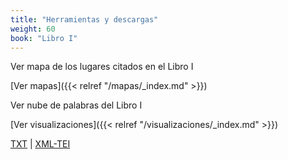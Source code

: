 ```yaml
---
title: "Herramientas y descargas"
weight: 60
book: "Libro I"
---
```

Ver mapa de los lugares citados en el Libro I

[Ver mapas]({{< relref "/mapas/_index.md" >}})

Ver nube de palabras del Libro I

[Ver visualizaciones]({{< relref "/visualizaciones/_index.md" >}})

<a href="https://corpusabierto.com/libros/guerra-del-peloponeso/formatos/lib-i/txt/12_acaba-el-relato-146.txt" target="_blank">TXT</a> | <a href="https://corpusabierto.com/libros/guerra-del-peloponeso/formatos/lib-i/xml-tei/12_acaba-el-relato-146.xml" target="_blank">XML-TEI</a>